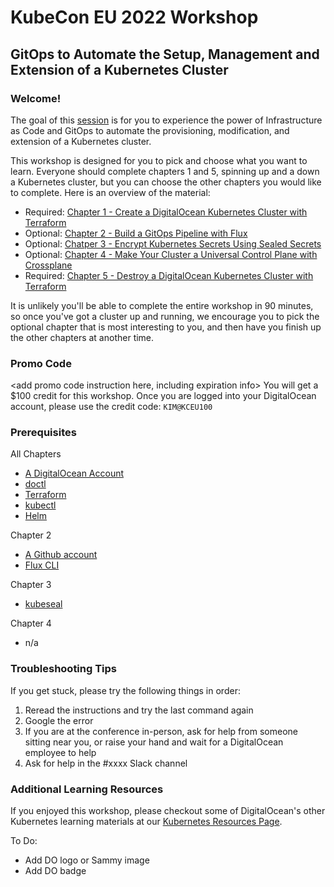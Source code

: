 # KubeCon EU 2022 Workshop 
## GitOps to Automate the Setup, Management and Extension of a Kubernetes Cluster 

### Welcome! 

The goal of this [session](https://kccnceu2022.sched.com/event/yto4/gitops-to-automate-the-setup-management-and-extension-a-k8s-cluster-kim-schlesinger-digitalocean) is for you to experience the power of Infrastructure as Code and GitOps to automate the provisioning, modification, and extension of a Kubernetes cluster.

This workshop is designed for you to pick and choose what you want to learn. Everyone should complete chapters 1 and 5, spinning up and a down a Kubernetes cluster, but you can choose the other chapters you would like to complete. Here is an overview of the material: 

- Required: [Chapter 1 - Create a DigitalOcean Kubernetes Cluster with Terraform](./01-cluster-setup.md)
- Optional: [Chapter 2 - Build a GitOps Pipeline with Flux](./02-flux.md)
- Optional: [Chatper 3 - Encrypt Kubernetes Secrets Using Sealed Secrets](./03-sealed-secrets.md)
- Optional: [Chapter 4 - Make Your Cluster a Universal Control Plane with Crossplane](./04-crossplane.md)
- Required: [Chapter 5 - Destroy a DigitalOcean Kubernetes Cluster with Terraform](./05-cluster-teardown.md)

It is unlikely you'll be able to complete the entire workshop in 90 minutes, so once you've got a cluster up and running, we encourage you to pick the optional chapter that is most interesting to you, and then have you finish up the other chapters at another time. 

### Promo Code 
<add promo code instruction here, including expiration info>
You will get a $100 credit for this workshop. Once you are logged into your DigitalOcean account, please use the credit code: `KIM@KCEU100` 

### Prerequisites
All Chapters 
- [A DigitalOcean Account](https://cloud.digitalocean.com/registrations/new)
- [doctl](https://docs.digitalocean.com/reference/doctl/how-to/install/)
- [Terraform](https://learn.hashicorp.com/tutorials/terraform/install-cli#install-terraform) 
- [kubectl](https://kubernetes.io/docs/tasks/tools/)
- [Helm](https://helm.sh/docs/intro/install/)

Chapter 2 
- [A Github account](https://github.com/signup)
- [Flux CLI](https://fluxcd.io/docs/installation/#install-the-flux-cli)

Chapter 3 
- [kubeseal](https://github.com/bitnami-labs/sealed-secrets#homebrew)

Chapter 4 
- n/a

### Troubleshooting Tips 
If you get stuck, please try the following things in order: 

1. Reread the instructions and try the last command again
1. Google the error
1. If you are at the conference in-person, ask for help from someone sitting near you, or raise your hand and wait for a DigitalOcean employee to help
1. Ask for help in the #xxxx Slack channel


### Additional Learning Resources 
If you enjoyed this workshop, please checkout some of DigitalOcean's other Kubernetes learning materials at our [Kubernetes Resources Page](https://www.digitalocean.com/landing/doks-resources). 



To Do:
- Add DO logo or Sammy image 
- Add DO badge 

